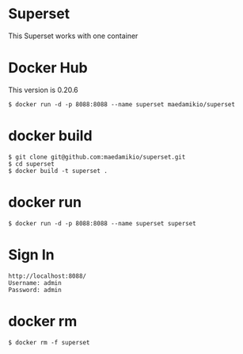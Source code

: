 # Superset
This Superset works with one container

# Docker Hub
This version is 0.20.6

```
$ docker run -d -p 8088:8088 --name superset maedamikio/superset
```

# docker build

```
$ git clone git@github.com:maedamikio/superset.git
$ cd superset
$ docker build -t superset .
```

# docker run 

```
$ docker run -d -p 8088:8088 --name superset superset
```

# Sign In

```
http://localhost:8088/
Username: admin
Password: admin
```

# docker rm

```
$ docker rm -f superset
```
